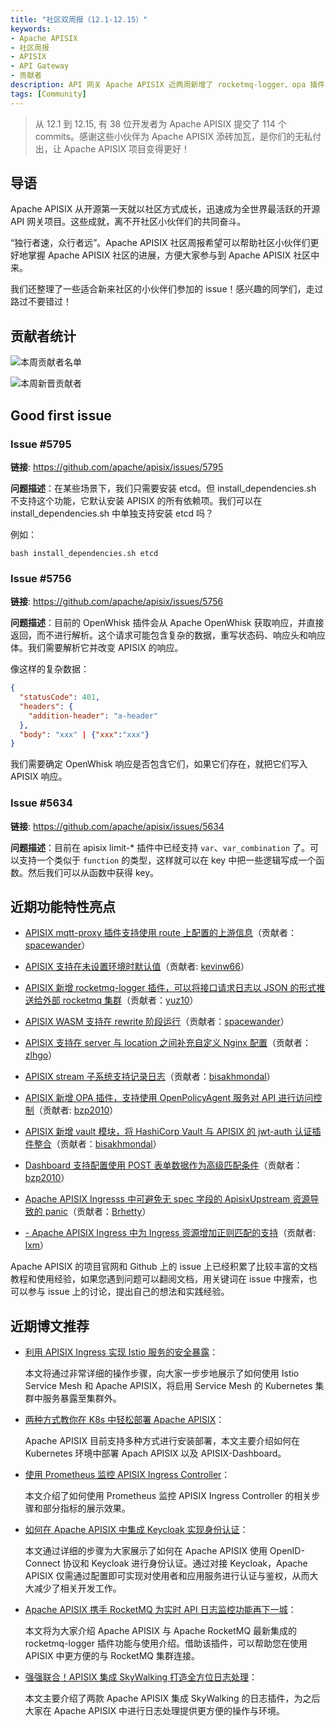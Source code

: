 ```yaml
---
title: "社区双周报（12.1-12.15）"
keywords: 
- Apache APISIX
- 社区周报
- APISIX
- API Gateway
- 贡献者
description: API 网关 Apache APISIX 近两周新增了 rocketmq-logger、opa 插件，以及 Wasm 支持在 rewrite 阶段运行，mqtt-proxy 插件支持使用 route 上配置的上游信息等功能。
tags: [Community]
---
```


> 从 12.1 到 12.15, 有 38 位开发者为 Apache APISIX 提交了 114 个 commits。感谢这些小伙伴为 Apache APISIX 添砖加瓦，是你们的无私付出，让 Apache APISIX 项目变得更好！

<!--truncate-->

## 导语

Apache APISIX 从开源第一天就以社区方式成长，迅速成为全世界最活跃的开源 API 网关项目。这些成就，离不开社区小伙伴们的共同奋斗。

“独行者速，众行者远”。Apache APISIX 社区周报希望可以帮助社区小伙伴们更好地掌握 Apache APISIX 社区的进展，方便大家参与到 Apache APISIX 社区中来。

我们还整理了一些适合新来社区的小伙伴们参加的 issue！感兴趣的同学们，走过路过不要错过！

## 贡献者统计

![本周贡献者名单](https://static.apiseven.com/202108/1639983576378-30662c63-d320-49b8-b301-5aecdf55c3d4.png)

![本周新晋贡献者](https://static.apiseven.com/202108/1639983576389-e5f6a5b8-d54e-43c3-837b-39eafc22a855.png)

## Good first issue

### Issue #5795

**链接**: https://github.com/apache/apisix/issues/5795

**问题描述**：在某些场景下，我们只需要安装 etcd。但 install_dependencies.sh 不支持这个功能，它默认安装 APISIX 的所有依赖项。我们可以在 install_dependencies.sh 中单独支持安装 etcd 吗？

例如：

```Nginx
bash install_dependencies.sh etcd
```

### Issue #5756

**链接**: https://github.com/apache/apisix/issues/5756

**问题描述**：目前的 OpenWhisk 插件会从 Apache OpenWhisk 获取响应，并直接返回，而不进行解析。这个请求可能包含复杂的数据，重写状态码、响应头和响应体。我们需要解析它并改变 APISIX 的响应。

像这样的复杂数据：

```JSON
{
  "statusCode": 401,
  "headers": {
    "addition-header": "a-header"
  },
  "body": "xxx" | {"xxx":"xxx"}
}
```

我们需要确定 OpenWhisk 响应是否包含它们，如果它们存在，就把它们写入 APISIX 响应。

### Issue #5634

**链接**: https://github.com/apache/apisix/issues/5634

**问题描述**：目前在 apisix limit-* 插件中已经支持 `var`、`var_combination` 了。可以支持一个类似于 `function` 的类型，这样就可以在 key 中把一些逻辑写成一个函数。然后我们可以从函数中获得 key。

## 近期功能特性亮点

- [APISIX mqtt-proxy 插件支持使用 route 上配置的上游信息](https://github.com/apache/apisix/pull/5666)（贡献者：[spacewander](https://github.com/spacewander)）

- [APISIX 支持在未设置环境时默认值](https://github.com/apache/apisix/pull/5675)（贡献者: [kevinw66](https://github.com/kevinw66)）

- [APISIX 新增 rocketmq-logger 插件，可以将接口请求日志以 JSON 的形式推送给外部 rocketmq 集群](https://github.com/apache/apisix/pull/5653)（贡献者：[yuz10](https://github.com/yuz10)）

- [APISIX WASM 支持在 rewrite 阶段运行](https://github.com/apache/apisix/pull/5695)（贡献者：[spacewander](https://github.com/spacewander)）

- [APISIX 支持在 server 与 location 之间补充自定义 Nginx 配置](https://github.com/apache/apisix/pull/5740)（贡献者：[zlhgo](https://github.com/zlhgo)）

- [APISIX stream 子系统支持记录日志](https://github.com/apache/apisix/pull/5768)（贡献者：[bisakhmondal](https://github.com/bisakhmondal)）

- [APISIX 新增 OPA 插件，支持使用 OpenPolicyAgent 服务对 API 进行访问控制](https://github.com/apache/apisix/pull/5734)（贡献者: [bzp2010](https://github.com/bzp2010)）

- [APISIX 新增 vault 模块，将 HashiCorp Vault 与 APISIX 的 jwt-auth 认证插件整合](https://github.com/apache/apisix/pull/5745)（贡献者：[bisakhmondal](https://github.com/bisakhmondal)）

- [Dashboard 支持配置使用 POST 表单数据作为高级匹配条件](https://github.com/apache/apisix-dashboard/pull/2231)（贡献者：[bzp2010](https://github.com/bzp2010)）

- [Apache APISIX Ingresss 中可避免无 spec 字段的 ApisixUpstream 资源导致的 panic](https://github.com/apache/apisix-ingress-controller/pull/794)（贡献者：[Brhetty](https://github.com/Brhetty)）

- [- Apache APISIX Ingress 中为 Ingress 资源增加正则匹配的支持](https://github.com/apache/apisix-ingress-controller/pull/779)（贡献者: [lxm](https://github.com/lxm)）

Apache APISIX 的项目官网和 Github 上的 issue 上已经积累了比较丰富的文档教程和使用经验，如果您遇到问题可以翻阅文档，用关键词在 issue 中搜索，也可以参与 issue 上的讨论，提出自己的想法和实践经验。

## 近期博文推荐

- [利用 APISIX Ingress 实现 Istio 服务的安全暴露](https://apisix.apache.org/zh/blog/2021/12/17/exposure-istio-with-apisix-ingress)：

  本文将通过非常详细的操作步骤，向大家一步步地展示了如何使用 Istio Service Mesh 和 Apache APISIX，将启用 Service Mesh 的 Kubernetes 集群中服务暴露至集群外。

- [两种方式教你在 K8s 中轻松部署 Apache APISIX](https://apisix.apache.org/zh/blog/2021/12/15/deploy-apisix-in-kubernetes)：

  Apache APISIX 目前支持多种方式进行安装部署，本文主要介绍如何在 Kubernetes 环境中部署 Apach APISIX 以及 APISIX-Dashboard。

- [使用 Prometheus 监控 APISIX Ingress Controller](https://apisix.apache.org/zh/blog/2021/12/13/monitor-apisix-ingress-controller-with-prometheus)：

  本文介绍了如何使用 Prometheus 监控 APISIX Ingress Controller 的相关步骤和部分指标的展示效果。

- [如何在 Apache APISIX 中集成 Keycloak 实现身份认证](https://apisix.apache.org/zh/blog/2021/12/10/integrate-keycloak-auth-in-apisix)：

  本文通过详细的步骤为大家展示了如何在 Apache APISIX 使用 OpenID-Connect 协议和 Keycloak 进行身份认证。通过对接 Keycloak，Apache APISIX 仅需通过配置即可实现对使用者和应用服务进行认证与鉴权，从而大大减少了相关开发工作。

- [Apache APISIX 携手 RocketMQ 为实时 API 日志监控功能再下一城](https://apisix.apache.org/zh/blog/2021/12/08/apisix-integrate-rocketmq-logger-plugin)：

  本文将为大家介绍 Apache APISIX 与 Apache RocketMQ 最新集成的 rocketmq-logger 插件功能与使用介绍。借助该插件，可以帮助您在使用 APISIX 中更方便的与 RocketMQ 集群连接。
  
- [强强联合！APISIX 集成 SkyWalking 打造全方位日志处理](https://apisix.apache.org/zh/blog/2021/12/07/apisix-integrate-skywalking-plugin)：

  本文主要介绍了两款 Apache APISIX 集成 SkyWalking 的日志插件，为之后大家在 Apache APISIX 中进行日志处理提供更方便的操作与环境。

